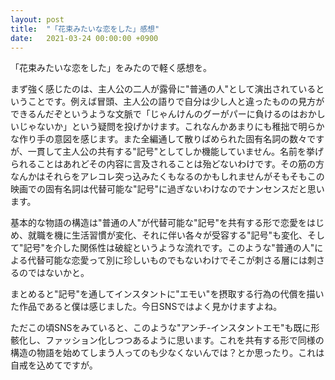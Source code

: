 ```yaml
---
layout: post
title:  "「花束みたいな恋をした」感想"
date:   2021-03-24 00:00:00 +0900
---
```


「花束みたいな恋をした」をみたので軽く感想を。

まず強く感じたのは、主人公の二人が露骨に"普通の人"として演出されているということです。例えば冒頭、主人公の語りで自分は少し人と違ったものの見方ができるんだぞというような文脈で「じゃんけんのグーがパーに負けるのはおかしいじゃないか」という疑問を投げかけます。これなんかあまりにも稚拙で明らかな作り手の意図を感じます。また全編通して散りばめられた固有名詞の数々ですが、一貫して主人公の共有する"記号"としてしか機能していません。名前を挙げられることはあれどその内容に言及されることは殆どないわけです。その筋の方なんかはそれらをアレコレ突っ込みたくもなるのかもしれませんがそもそもこの映画での固有名詞は代替可能な"記号"に過ぎないわけなのでナンセンスだと思います。

基本的な物語の構造は"普通の人"が代替可能な"記号"を共有する形で恋愛をはじめ、就職を機に生活習慣が変化、それに伴い各々が受容する"記号"も変化、そして"記号"を介した関係性は破綻というような流れです。このような"普通の人"による代替可能な恋愛って別に珍しいものでもないわけでそこが刺さる層には刺さるのではないかと。

まとめると"記号"を通してインスタントに"エモい"を摂取する行為の代償を描いた作品であると僕は感じました。今日SNSではよく見かけますよね。

ただこの頃SNSをみていると、このような"アンチ-インスタントエモ"も既に形骸化し、ファッション化しつつあるように思います。これを共有する形で同様の構造の物語を始めてしまう人ってのも少なくないんでは？とか思ったり。これは自戒を込めてですが。